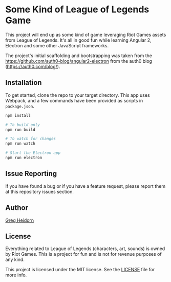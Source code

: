 # Some Kind of League of Legends Game

This project will end up as some kind of game leveraging Riot Games assets from League of Legends.  It's all in good fun while learning Angular 2, Electron and some other JavaScript frameworks.

The project's initial scaffolding and bootstrapping was taken from the https://github.com/auth0-blog/angular2-electron from the auth0 blog (https://auth0.com/blog/).

## Installation

To get started, clone the repo to your target directory. This app uses Webpack, and a few commands have been provided as scripts in `package.json`.

```bash
npm install

# To build only
npm run build

# To watch for changes
npm run watch

# Start the Electron app
npm run electron
```
## Issue Reporting

If you have found a bug or if you have a feature request, please report them at this repository issues section.

## Author

[Greg Heidorn](greg.heidorn@gmail.com)

## License

Everything related to League of Legends (characters, art, sounds) is owned by Riot Games.  This is a project for fun and is not for revenue purposes of any kind.

This project is licensed under the MIT license. See the [LICENSE](LICENSE) file for more info.
